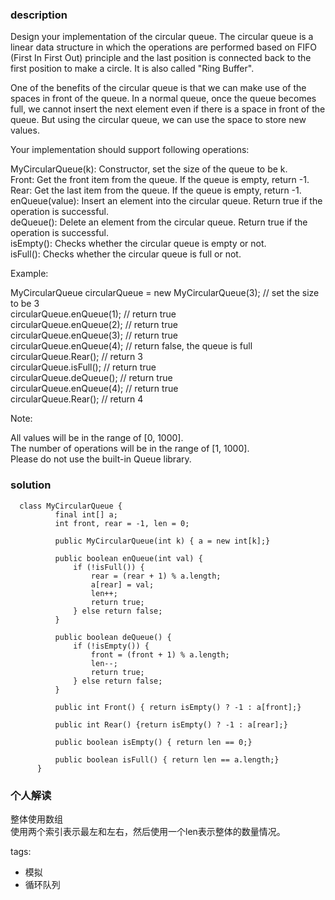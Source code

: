### description    
  Design your implementation of the circular queue. The circular queue is a linear data structure in which the operations are performed based on FIFO (First In First Out) principle and the last position is connected back to the first position to make a circle. It is also called "Ring Buffer".  
    
  One of the benefits of the circular queue is that we can make use of the spaces in front of the queue. In a normal queue, once the queue becomes full, we cannot insert the next element even if there is a space in front of the queue. But using the circular queue, we can use the space to store new values.  
    
  Your implementation should support following operations:  
    
  MyCircularQueue(k): Constructor, set the size of the queue to be k.  
  Front: Get the front item from the queue. If the queue is empty, return -1.  
  Rear: Get the last item from the queue. If the queue is empty, return -1.  
  enQueue(value): Insert an element into the circular queue. Return true if the operation is successful.  
  deQueue(): Delete an element from the circular queue. Return true if the operation is successful.  
  isEmpty(): Checks whether the circular queue is empty or not.  
  isFull(): Checks whether the circular queue is full or not.  
     
    
  Example:  
    
  MyCircularQueue circularQueue = new MyCircularQueue(3); // set the size to be 3  
  circularQueue.enQueue(1);  // return true  
  circularQueue.enQueue(2);  // return true  
  circularQueue.enQueue(3);  // return true  
  circularQueue.enQueue(4);  // return false, the queue is full  
  circularQueue.Rear();  // return 3  
  circularQueue.isFull();  // return true  
  circularQueue.deQueue();  // return true  
  circularQueue.enQueue(4);  // return true  
  circularQueue.Rear();  // return 4  
     
  Note:  
    
  All values will be in the range of [0, 1000].  
  The number of operations will be in the range of [1, 1000].  
  Please do not use the built-in Queue library.  
### solution    
```    
  class MyCircularQueue {  
          final int[] a;  
          int front, rear = -1, len = 0;  
    
          public MyCircularQueue(int k) { a = new int[k];}  
    
          public boolean enQueue(int val) {  
              if (!isFull()) {  
                  rear = (rear + 1) % a.length;  
                  a[rear] = val;  
                  len++;  
                  return true;  
              } else return false;  
          }  
    
          public boolean deQueue() {  
              if (!isEmpty()) {  
                  front = (front + 1) % a.length;  
                  len--;  
                  return true;  
              } else return false;  
          }  
    
          public int Front() { return isEmpty() ? -1 : a[front];}  
    
          public int Rear() {return isEmpty() ? -1 : a[rear];}  
    
          public boolean isEmpty() { return len == 0;}  
    
          public boolean isFull() { return len == a.length;}  
      }  
```    
    
### 个人解读    
  整体使用数组  
  使用两个索引表示最左和左右，然后使用一个len表示整体的数量情况。  
    
tags:    
  -  模拟  
  -  循环队列  
